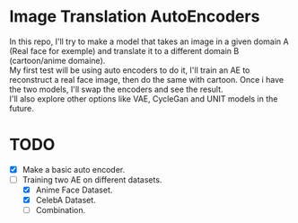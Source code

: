 # Image Translation AutoEncoders
In this repo, I'll try to make a model that takes an image in a given domain A (Real face for exemple) and translate it to a different domain B (cartoon/anime domaine).  
My first test will be using auto encoders to do it, I'll train an AE to reconstruct a real face image, then do the same with cartoon. Once i have the two models, I'll swap the encoders and see the result.  
I'll also explore other options like VAE, CycleGan and UNIT models in the future.    

# TODO
- [X] Make a basic auto encoder.
- [ ] Training two AE on different datasets.
    - [X] Anime Face Dataset.
    - [X] CelebA Dataset. 
    - [ ] Combination.
